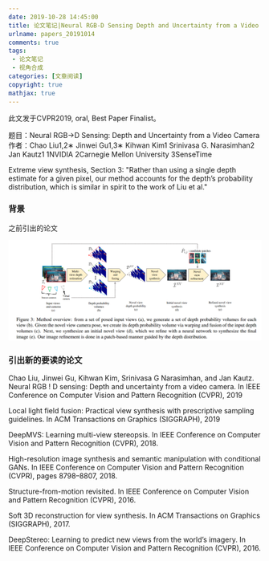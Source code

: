 ```yaml
---
date: 2019-10-28 14:45:00
title: 论文笔记|Neural RGB-D Sensing Depth and Uncertainty from a Video Camera
urlname: papers_20191014
comments: true
tags:
 - 论文笔记
 - 视角合成
categories: [文章阅读]
copyright: true
mathjax: true
---
```


此文发于CVPR2019, oral, Best Paper Finalist。

题目：Neural RGB→D Sensing: Depth and Uncertainty from a Video Camera
作者：Chao Liu1,2∗ Jinwei Gu1,3∗ Kihwan Kim1 Srinivasa G. Narasimhan2 Jan Kautz1
1NVIDIA 2Carnegie Mellon University 3SenseTime

Extreme view synthesis, Section 3: "Rather than using a single depth estimate for a given pixel, our method accounts for the depth’s probability distribution, which is similar in spirit to the work of Liu et al."


<!--more-->



### 背景

之前引出的论文
<div align = center>
<img src = ./paper_201910_Extreme_View_Synthesis/overview.png />
</div>


### 引出新的要读的论文

Chao Liu, Jinwei Gu, Kihwan Kim, Srinivasa G Narasimhan, and Jan Kautz. Neural RGB ! D sensing: Depth and uncertainty from a video camera. In IEEE Conference on Computer Vision and Pattern Recognition (CVPR), 2019

Local light field fusion: Practical view synthesis with prescriptive sampling guidelines. In ACM Transactions on Graphics (SIGGRAPH), 2019

DeepMVS: Learning multi-view stereopsis. In IEEE Conference on Computer Vision and Pattern Recognition (CVPR), 2018.

High-resolution image synthesis and semantic manipulation with conditional GANs. In IEEE Conference on Computer Vision and Pattern Recognition (CVPR), pages 8798–8807, 2018. 

Structure-from-motion revisited. In IEEE Conference on Computer Vision and Pattern Recognition (CVPR), 2016.

Soft 3D reconstruction for view synthesis. In ACM Transactions on Graphics (SIGGRAPH), 2017. 

DeepStereo: Learning to predict new views from the world’s imagery. In IEEE Conference on Computer Vision and Pattern Recognition (CVPR), 2016.


